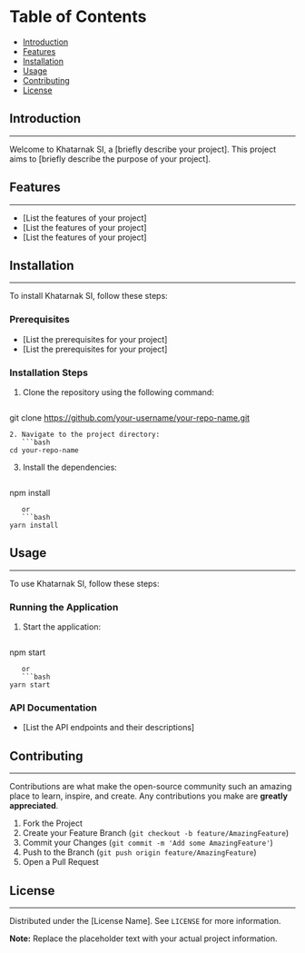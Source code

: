 **Table of Contents**
=================

* [Introduction](#introduction)
* [Features](#features)
* [Installation](#installation)
* [Usage](#usage)
* [Contributing](#contributing)
* [License](#license)

## Introduction
------------

Welcome to Khatarnak SI, a [briefly describe your project]. This project aims to [briefly describe the purpose of your project].

## Features
------------

* [List the features of your project]
* [List the features of your project]
* [List the features of your project]

## Installation
------------

To install Khatarnak SI, follow these steps:

### Prerequisites

* [List the prerequisites for your project]
* [List the prerequisites for your project]

### Installation Steps

1. Clone the repository using the following command:
   ```bash
git clone https://github.com/your-username/your-repo-name.git
```
2. Navigate to the project directory:
   ```bash
cd your-repo-name
```
3. Install the dependencies:
   ```bash
npm install
```
   or
   ```bash
yarn install
```

## Usage
-----

To use Khatarnak SI, follow these steps:

### Running the Application

1. Start the application:
   ```bash
npm start
```
   or
   ```bash
yarn start
```

### API Documentation

* [List the API endpoints and their descriptions]

## Contributing
------------

Contributions are what make the open-source community such an amazing place to learn, inspire, and create. Any contributions you make are **greatly appreciated**.

1. Fork the Project
2. Create your Feature Branch (`git checkout -b feature/AmazingFeature`)
3. Commit your Changes (`git commit -m 'Add some AmazingFeature'`)
4. Push to the Branch (`git push origin feature/AmazingFeature`)
5. Open a Pull Request

## License
-------

Distributed under the [License Name]. See `LICENSE` for more information.

**Note:** Replace the placeholder text with your actual project information.